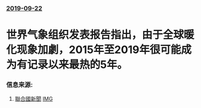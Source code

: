 ### [2019-09-22](/news/2019/09/22/index.md)

##### 
# 世界气象组织发表报告指出，由于全球暖化现象加劇，2015年至2019年很可能成为有记录以来最热的5年。 




### 信息来源:

1. [聯合國新聞](https://news.un.org/zh/story/2019/09/1041982) [IMG](https://global.unitednations.entermediadb.net/assets/mediadb/services/module/asset/downloads/preset/Libraries/Production+Library/19-09-2019-Aletschgletscher.jpg/image770x420cropped.jpg)
